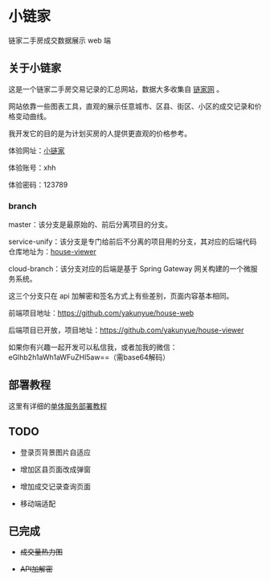 # 小链家

链家二手房成交数据展示 web 端

## 关于小链家

这是一个链家二手房交易记录的汇总网站，数据大多收集自 [链家网](www.lianjia.com) 。

网站依靠一些图表工具，直观的展示任意城市、区县、街区、小区的成交记录和价格变动曲线。

我开发它的目的是为计划买房的人提供更直观的价格参考。

体验网址：[小链家](https://house.fengxiuge.top)

体验账号：xhh

体验密码：123789

### branch 

master：该分支是最原始的、前后分离项目的分支。

service-unify：该分支是专门给前后不分离的项目用的分支，其对应的后端代码仓库地址为：[house-viewer](https://github.com/yakunyue/house-viewer)

cloud-branch：该分支对应的后端是基于 Spring Gateway 网关构建的一个微服务系统。

这三个分支只在 api 加解密和签名方式上有些差别，页面内容基本相同。

前端项目地址：https://github.com/yakunyue/house-web

后端项目已开放，项目地址：https://github.com/yakunyue/house-viewer

如果你有兴趣一起开发可以私信我，或者加我的微信：eGlhb2h1aWh1aWFuZHl5aw==（需base64解码）

## 部署教程

这里有详细的[单体服务部署教程](https://github.com/yakunyue/house-viewer)

## TODO

* 登录页背景图片自适应

* 增加区县页面改成弹窗

* 增加成交记录查询页面

* 移动端适配

## 已完成

* ~~成交量热力图~~

* ~~API加解密~~
